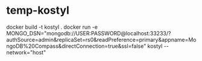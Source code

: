 # temp-kostyl
docker build -t kostyl .
docker run -e MONGO_DSN="mongodb://USER:PASSWORD@localhost:33233/?authSource=admin&replicaSet=rs0&readPreference=primary&appname=MongoDB%20Compass&directConnection=true&ssl=false" kostyl --network="host"

